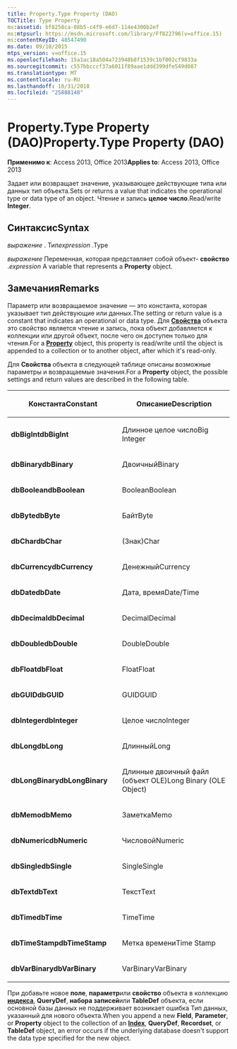 ```yaml
---
title: Property.Type Property (DAO)
TOCTitle: Type Property
ms:assetid: bf8258ca-08b5-c4f9-e6d7-114e4300b2ef
ms:mtpsurl: https://msdn.microsoft.com/library/Ff822796(v=office.15)
ms:contentKeyID: 48547490
ms.date: 09/18/2015
mtps_version: v=office.15
ms.openlocfilehash: 15a1ac18a504a723948b8f1539c1bf002cf9833a
ms.sourcegitcommit: c557bbcccf37a6011f89aae1ddd399dfe549d087
ms.translationtype: MT
ms.contentlocale: ru-RU
ms.lasthandoff: 10/31/2018
ms.locfileid: "25888148"
---
```

# <a name="propertytype-property-dao"></a><span data-ttu-id="64ccd-102">Property.Type Property (DAO)</span><span class="sxs-lookup"><span data-stu-id="64ccd-102">Property.Type Property (DAO)</span></span>


<span data-ttu-id="64ccd-103">**Применимо к**: Access 2013, Office 2013</span><span class="sxs-lookup"><span data-stu-id="64ccd-103">**Applies to**: Access 2013, Office 2013</span></span>

<span data-ttu-id="64ccd-104">Задает или возвращает значение, указывающее действующие типа или данных тип объекта.</span><span class="sxs-lookup"><span data-stu-id="64ccd-104">Sets or returns a value that indicates the operational type or data type of an object.</span></span> <span data-ttu-id="64ccd-105">Чтение и запись **целое число**.</span><span class="sxs-lookup"><span data-stu-id="64ccd-105">Read/write **Integer**.</span></span>

## <a name="syntax"></a><span data-ttu-id="64ccd-106">Синтаксис</span><span class="sxs-lookup"><span data-stu-id="64ccd-106">Syntax</span></span>

<span data-ttu-id="64ccd-107">*выражение* . Тип</span><span class="sxs-lookup"><span data-stu-id="64ccd-107">*expression* .Type</span></span>

<span data-ttu-id="64ccd-108">*выражение* Переменная, которая представляет собой объект- **свойство** .</span><span class="sxs-lookup"><span data-stu-id="64ccd-108">*expression* A variable that represents a **Property** object.</span></span>

## <a name="remarks"></a><span data-ttu-id="64ccd-109">Замечания</span><span class="sxs-lookup"><span data-stu-id="64ccd-109">Remarks</span></span>

<span data-ttu-id="64ccd-110">Параметр или возвращаемое значение — это константа, которая указывает тип действующие или данных.</span><span class="sxs-lookup"><span data-stu-id="64ccd-110">The setting or return value is a constant that indicates an operational or data type.</span></span> <span data-ttu-id="64ccd-111">Для **[Свойства](property-object-dao.md)** объекта это свойство является чтение и запись, пока объект добавляется к коллекции или другой объект, после чего он доступен только для чтения.</span><span class="sxs-lookup"><span data-stu-id="64ccd-111">For a **[Property](property-object-dao.md)** object, this property is read/write until the object is appended to a collection or to another object, after which it's read-only.</span></span>

<span data-ttu-id="64ccd-112">Для **Свойства** объекта в следующей таблице описаны возможные параметры и возвращаемые значения.</span><span class="sxs-lookup"><span data-stu-id="64ccd-112">For a **Property** object, the possible settings and return values are described in the following table.</span></span>

<table>
<colgroup>
<col style="width: 50%" />
<col style="width: 50%" />
</colgroup>
<thead>
<tr class="header">
<th><p><span data-ttu-id="64ccd-113">Константа</span><span class="sxs-lookup"><span data-stu-id="64ccd-113">Constant</span></span></p></th>
<th><p><span data-ttu-id="64ccd-114">Описание</span><span class="sxs-lookup"><span data-stu-id="64ccd-114">Description</span></span></p></th>
</tr>
</thead>
<tbody>
<tr class="odd">
<td><p><span data-ttu-id="64ccd-115"><strong>dbBigInt</strong></span><span class="sxs-lookup"><span data-stu-id="64ccd-115"><strong>dbBigInt</strong></span></span></p></td>
<td><p><span data-ttu-id="64ccd-116">Длинное целое число</span><span class="sxs-lookup"><span data-stu-id="64ccd-116">Big Integer</span></span></p></td>
</tr>
<tr class="even">
<td><p><span data-ttu-id="64ccd-117"><strong>dbBinary</strong></span><span class="sxs-lookup"><span data-stu-id="64ccd-117"><strong>dbBinary</strong></span></span></p></td>
<td><p><span data-ttu-id="64ccd-118">Двоичный</span><span class="sxs-lookup"><span data-stu-id="64ccd-118">Binary</span></span></p></td>
</tr>
<tr class="odd">
<td><p><span data-ttu-id="64ccd-119"><strong>dbBoolean</strong></span><span class="sxs-lookup"><span data-stu-id="64ccd-119"><strong>dbBoolean</strong></span></span></p></td>
<td><p><span data-ttu-id="64ccd-120">Boolean</span><span class="sxs-lookup"><span data-stu-id="64ccd-120">Boolean</span></span></p></td>
</tr>
<tr class="even">
<td><p><span data-ttu-id="64ccd-121"><strong>dbByte</strong></span><span class="sxs-lookup"><span data-stu-id="64ccd-121"><strong>dbByte</strong></span></span></p></td>
<td><p><span data-ttu-id="64ccd-122">Байт</span><span class="sxs-lookup"><span data-stu-id="64ccd-122">Byte</span></span></p></td>
</tr>
<tr class="odd">
<td><p><span data-ttu-id="64ccd-123"><strong>dbChar</strong></span><span class="sxs-lookup"><span data-stu-id="64ccd-123"><strong>dbChar</strong></span></span></p></td>
<td><p><span data-ttu-id="64ccd-124">(Знак)</span><span class="sxs-lookup"><span data-stu-id="64ccd-124">Char</span></span></p></td>
</tr>
<tr class="even">
<td><p><span data-ttu-id="64ccd-125"><strong>dbCurrency</strong></span><span class="sxs-lookup"><span data-stu-id="64ccd-125"><strong>dbCurrency</strong></span></span></p></td>
<td><p><span data-ttu-id="64ccd-126">Денежный</span><span class="sxs-lookup"><span data-stu-id="64ccd-126">Currency</span></span></p></td>
</tr>
<tr class="odd">
<td><p><span data-ttu-id="64ccd-127"><strong>dbDate</strong></span><span class="sxs-lookup"><span data-stu-id="64ccd-127"><strong>dbDate</strong></span></span></p></td>
<td><p><span data-ttu-id="64ccd-128">Дата, время</span><span class="sxs-lookup"><span data-stu-id="64ccd-128">Date/Time</span></span></p></td>
</tr>
<tr class="even">
<td><p><span data-ttu-id="64ccd-129"><strong>dbDecimal</strong></span><span class="sxs-lookup"><span data-stu-id="64ccd-129"><strong>dbDecimal</strong></span></span></p></td>
<td><p><span data-ttu-id="64ccd-130">Decimal</span><span class="sxs-lookup"><span data-stu-id="64ccd-130">Decimal</span></span></p></td>
</tr>
<tr class="odd">
<td><p><span data-ttu-id="64ccd-131"><strong>dbDouble</strong></span><span class="sxs-lookup"><span data-stu-id="64ccd-131"><strong>dbDouble</strong></span></span></p></td>
<td><p><span data-ttu-id="64ccd-132">Double</span><span class="sxs-lookup"><span data-stu-id="64ccd-132">Double</span></span></p></td>
</tr>
<tr class="even">
<td><p><span data-ttu-id="64ccd-133"><strong>dbFloat</strong></span><span class="sxs-lookup"><span data-stu-id="64ccd-133"><strong>dbFloat</strong></span></span></p></td>
<td><p><span data-ttu-id="64ccd-134">Float</span><span class="sxs-lookup"><span data-stu-id="64ccd-134">Float</span></span></p></td>
</tr>
<tr class="odd">
<td><p><span data-ttu-id="64ccd-135"><strong>dbGUID</strong></span><span class="sxs-lookup"><span data-stu-id="64ccd-135"><strong>dbGUID</strong></span></span></p></td>
<td><p><span data-ttu-id="64ccd-136">GUID</span><span class="sxs-lookup"><span data-stu-id="64ccd-136">GUID</span></span></p></td>
</tr>
<tr class="even">
<td><p><span data-ttu-id="64ccd-137"><strong>dbInteger</strong></span><span class="sxs-lookup"><span data-stu-id="64ccd-137"><strong>dbInteger</strong></span></span></p></td>
<td><p><span data-ttu-id="64ccd-138">Целое число</span><span class="sxs-lookup"><span data-stu-id="64ccd-138">Integer</span></span></p></td>
</tr>
<tr class="odd">
<td><p><span data-ttu-id="64ccd-139"><strong>dbLong</strong></span><span class="sxs-lookup"><span data-stu-id="64ccd-139"><strong>dbLong</strong></span></span></p></td>
<td><p><span data-ttu-id="64ccd-140">Длинный</span><span class="sxs-lookup"><span data-stu-id="64ccd-140">Long</span></span></p></td>
</tr>
<tr class="even">
<td><p><span data-ttu-id="64ccd-141"><strong>dbLongBinary</strong></span><span class="sxs-lookup"><span data-stu-id="64ccd-141"><strong>dbLongBinary</strong></span></span></p></td>
<td><p><span data-ttu-id="64ccd-142">Длинные двоичный файл (объект OLE)</span><span class="sxs-lookup"><span data-stu-id="64ccd-142">Long Binary (OLE Object)</span></span></p></td>
</tr>
<tr class="odd">
<td><p><span data-ttu-id="64ccd-143"><strong>dbMemo</strong></span><span class="sxs-lookup"><span data-stu-id="64ccd-143"><strong>dbMemo</strong></span></span></p></td>
<td><p><span data-ttu-id="64ccd-144">Заметка</span><span class="sxs-lookup"><span data-stu-id="64ccd-144">Memo</span></span></p></td>
</tr>
<tr class="even">
<td><p><span data-ttu-id="64ccd-145"><strong>dbNumeric</strong></span><span class="sxs-lookup"><span data-stu-id="64ccd-145"><strong>dbNumeric</strong></span></span></p></td>
<td><p><span data-ttu-id="64ccd-146">Числовой</span><span class="sxs-lookup"><span data-stu-id="64ccd-146">Numeric</span></span></p></td>
</tr>
<tr class="odd">
<td><p><span data-ttu-id="64ccd-147"><strong>dbSingle</strong></span><span class="sxs-lookup"><span data-stu-id="64ccd-147"><strong>dbSingle</strong></span></span></p></td>
<td><p><span data-ttu-id="64ccd-148">Single</span><span class="sxs-lookup"><span data-stu-id="64ccd-148">Single</span></span></p></td>
</tr>
<tr class="even">
<td><p><span data-ttu-id="64ccd-149"><strong>dbText</strong></span><span class="sxs-lookup"><span data-stu-id="64ccd-149"><strong>dbText</strong></span></span></p></td>
<td><p><span data-ttu-id="64ccd-150">Текст</span><span class="sxs-lookup"><span data-stu-id="64ccd-150">Text</span></span></p></td>
</tr>
<tr class="odd">
<td><p><span data-ttu-id="64ccd-151"><strong>dbTime</strong></span><span class="sxs-lookup"><span data-stu-id="64ccd-151"><strong>dbTime</strong></span></span></p></td>
<td><p><span data-ttu-id="64ccd-152">Time</span><span class="sxs-lookup"><span data-stu-id="64ccd-152">Time</span></span></p></td>
</tr>
<tr class="even">
<td><p><span data-ttu-id="64ccd-153"><strong>dbTimeStamp</strong></span><span class="sxs-lookup"><span data-stu-id="64ccd-153"><strong>dbTimeStamp</strong></span></span></p></td>
<td><p><span data-ttu-id="64ccd-154">Метка времени</span><span class="sxs-lookup"><span data-stu-id="64ccd-154">Time Stamp</span></span></p></td>
</tr>
<tr class="odd">
<td><p><span data-ttu-id="64ccd-155"><strong>dbVarBinary</strong></span><span class="sxs-lookup"><span data-stu-id="64ccd-155"><strong>dbVarBinary</strong></span></span></p></td>
<td><p><span data-ttu-id="64ccd-156">VarBinary</span><span class="sxs-lookup"><span data-stu-id="64ccd-156">VarBinary</span></span></p></td>
</tr>
</tbody>
</table>


<span data-ttu-id="64ccd-157">При добавьте новое **поле**, **параметр**или **свойство** объекта в коллекцию **[индекса](index-object-dao.md)**, **QueryDef**, **набора записей**или **TableDef** объекта, если основной базы данных не поддерживает возникает ошибка Тип данных, указанный для нового объекта.</span><span class="sxs-lookup"><span data-stu-id="64ccd-157">When you append a new **Field**, **Parameter**, or **Property** object to the collection of an **[Index](index-object-dao.md)**, **QueryDef**, **Recordset**, or **TableDef** object, an error occurs if the underlying database doesn't support the data type specified for the new object.</span></span>

